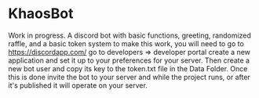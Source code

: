 # KhaosBot
Work in progress. A discord bot with basic functions, greeting, randomized raffle, and a basic token system
to make this work, you will need to go to https://discordapp.com/ 
go to developers => developer portal
create a new application and set it up to your preferences for your server. 
Then create a new bot user and copy its key to the token.txt file in the Data Folder.
Once this is done invite the bot to your server and while the project runs, or after it's published it will operate on your server.
